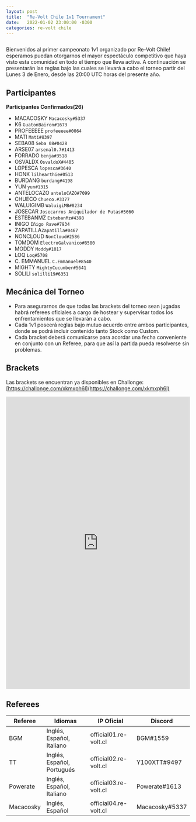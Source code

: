 ```yaml
---
layout: post
title:  "Re-Volt Chile 1v1 Tournament"
date:   2022-01-02 23:00:00 -0300
categories: re-volt chile
---
```


<img src="{{ site.baseurl }}/assets/img/RVChile_1v1-banner.png" alt="">

Bienvenidos al primer campeonato 1v1 organizado por Re-Volt Chile! esperamos puedan otorgarnos 
el mayor espectáculo competitivo que haya visto esta comunidad en todo el tiempo que lleva activa.
A continuación se presentarán las reglas bajo las cuales se llevará a cabo el torneo partir del Lunes 3 de Enero, desde
las 20:00 UTC horas del presente año.

## Participantes
**Participantes Confirmados(26)**
   * MACACOSKY `Macacosky#5337`
   * K6 `GuatonBairon#1673`
   * PROFEEEEE `profeeeee#0064`
   * MATI `Mati#8397`
   * SEBA08 `Seba 08#0428`
   * ARSE07 `arsenal0.7#1413`
   * FORRADO `benja#3518`
   * OSVALDX `OsvaldoX#4405`
   * LOPESCA `lopesca#3640`
   * HONK `lilhearthie#0513`
   * BURDANG `burdang#4198`
   * YUN `yun#1315`
   * ANTELOCAZO `anteloCAZO#7099`
   * CHUECO `Chueco.#3377`
   * WALUIGIMB `WaluigiMB#8234`
   * JOSECAR `Josecarros Aniquilador de Putas#5660`
   * ESTEBANMZ `EstebanMz#4398`
   * INIGO `Iñigo Rave#7934`
   * ZAPATILLA`Zapatilla#0467`
   * NONCLOUD `NonCloud#2586`
   * TOMDOM `ElectroGalvanico#8580`
   * MODDY `Moddy#1017`
   * LOQ `Loq#5708`
   * C. EMMANUEL `C.Emmanuel#8540`
   * MIGHTY `MightyCucumber#5641`
   * SOLILI `solilli19#6351`

## Mecánica del Torneo
  * Para asegurarnos de que todas las brackets del torneo sean jugadas habrá referees oficiales a cargo de hostear y 
  supervisar todos los enfrentamientos que se llevarán a cabo.
  * Cada 1v1 poseerá reglas bajo mutuo acuerdo entre ambos participantes, donde se podrá incluir contenido tanto Stock
   como Custom.
  * Cada bracket deberá comunicarse para acordar una fecha conveniente en conjunto con un Referee, para que así la
  partida pueda resolverse sin problemas.

## Brackets
Las brackets se encuentran ya disponibles en Challonge: [https://challonge.com/xkmxph6l](https://challonge.com/xkmxph6l)

<iframe src="https://challonge.com/xkmxph6l/module" width="100%" height="800" frameborder="0" scrolling="auto" allowtransparency="true"></iframe>

## Referees

| Referee      | Idiomas                       | IP Oficial            | Discord        |
|--------------|------------------------------|------------------------|----------------|
| BGM          | Inglés, Español, Italiano    | official01.re-volt.cl  | BGM#1559       |
| TT           | Inglés, Español, Portugués   | official02.re-volt.cl  | Y100XTT#9497   | 
| Powerate     | Inglés, Español, Italiano    | official03.re-volt.cl  | Powerate#1613  |
| Macacosky    | Inglés, Español              | official04.re-volt.cl  | Macacosky#5337 |
